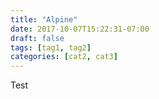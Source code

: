```yaml
---
title: "Alpine"
date: 2017-10-07T15:22:31-07:00
draft: false
tags: [tag1, tag2]
categories: [cat2, cat3]
---
```


Test
